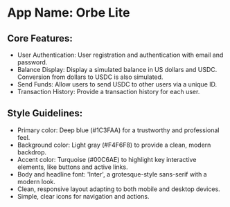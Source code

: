# **App Name**: Orbe Lite

## Core Features:

- User Authentication: User registration and authentication with email and password.
- Balance Display: Display a simulated balance in US dollars and USDC. Conversion from dollars to USDC is also simulated.
- Send Funds: Allow users to send USDC to other users via a unique ID.
- Transaction History: Provide a transaction history for each user.

## Style Guidelines:

- Primary color: Deep blue (#1C3FAA) for a trustworthy and professional feel.
- Background color: Light gray (#F4F6F8) to provide a clean, modern backdrop.
- Accent color: Turquoise (#00C6AE) to highlight key interactive elements, like buttons and active links.
- Body and headline font: 'Inter', a grotesque-style sans-serif with a modern look. 
- Clean, responsive layout adapting to both mobile and desktop devices.
- Simple, clear icons for navigation and actions.